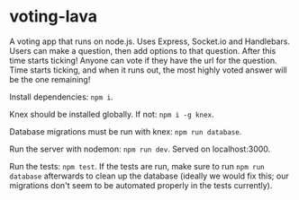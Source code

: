 # voting-lava

A voting app that runs on node.js. Uses Express, Socket.io and Handlebars. Users can make a question, then add options to that question. After this time starts ticking! Anyone can vote if they have the url for the question. Time starts ticking, and when it runs out, the most highly voted answer will be the one remaining!

Install dependencies: ```npm i```.

Knex should be installed globally. If not: ```npm i -g knex```.

Database migrations must be run with knex: ```npm run database```.

Run the server with nodemon: ```npm run dev```. Served on localhost:3000.

Run the tests: ```npm test```. If the tests are run, make sure to run ```npm run database``` afterwards to clean up the database (ideally we would fix this; our migrations don't seem to be automated properly in the tests currently).